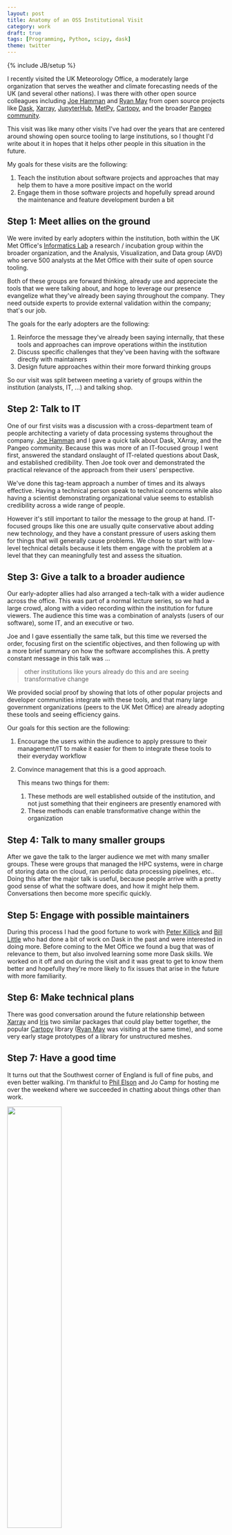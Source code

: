 ```yaml
---
layout: post
title: Anatomy of an OSS Institutional Visit
category: work
draft: true
tags: [Programming, Python, scipy, dask]
theme: twitter
---
```

{% include JB/setup %}

I recently visited the UK Meteorology Office, a moderately large organization
that serves the weather and climate forecasting needs of the UK (and several
other nations).  I was there with other open source colleagues including [Joe
Hamman](https://joehamman.com/) and
[Ryan May](https://dopplershift.github.io/) from
open source projects like
[Dask](https://dask.org),
[Xarray](https://xarray.pydata.org),
[JupyterHub](https://jupyterhub.readthedocs.io/en/stable/),
[MetPy](https://unidata.github.io/MetPy/latest/),
[Cartopy](https://scitools.org.uk/cartopy/docs/v0.16/),
and the broader [Pangeo community](https://pangeo.io).

This visit was like many other visits I've had over the years that are centered
around showing open source tooling to large institutions, so I thought I'd
write about it in hopes that it helps other people in this situation in the
future.

My goals for these visits are the following:

1.  Teach the institution about software projects and approaches that may help
    them to have a more positive impact on the world
2.  Engage them in those software projects and hopefully spread around the
    maintenance and feature development burden a bit


## Step 1: Meet allies on the ground

We were invited by early adopters within the institution, both within the UK
Met Office's [Informatics Lab](https://www.informaticslab.co.uk/) a research /
incubation group within the broader organization, and the Analysis,
Visualization, and Data group (AVD) who serve 500 analysts at the Met Office
with their suite of open source tooling.

Both of these groups are forward thinking, already use and appreciate the tools
that we were talking about, and hope to leverage our presence evangelize what 
they've already been saying throughout the company.  They need outside experts
to provide external validation within the company; that's our job.

The goals for the early adopters are the following:

1.  Reinforce the message they've already been saying internally, that these
    tools and approaches can improve operations within the institution
2.  Discuss specific challenges that they've been having with the software
    directly with maintainers
3.  Design future approaches within their more forward thinking groups

So our visit was split between meeting a variety of groups within the
institution (analysts, IT, ...) and talking shop.


## Step 2: Talk to IT

One of our first visits was a discussion with a cross-department team of people
architecting a variety of data processing systems throughout the company.  [Joe
Hamman](https://joehamman.com/) and I gave a quick talk about Dask, XArray, and the
Pangeo community.  Because this was more of an IT-focused group I went
first, answered the standard onslaught of IT-related questions about Dask, and
established credibility.  Then Joe took over and demonstrated the practical
relevance of the approach from their users' perspective.

We've done this tag-team approach a number of times and its always effective.
Having a technical person speak to technical concerns while also having a
scientist demonstrating organizational value seems to establish credibility
across a wide range of people.

However it's still important to tailor the message to the group at hand.
IT-focused groups like this one are usually quite conservative about adding new
technology, and they have a constant pressure of users asking them for things
that will generally cause problems.  We chose to start with low-level technical
details because it lets them engage with the problem at a level that they can
meaningfully test and assess the situation.


## Step 3: Give a talk to a broader audience

Our early-adopter allies had also arranged a tech-talk with a wider audience
across the office.  This was part of a normal lecture series, so we had a large
crowd, along with a video recording within the institution for future viewers.
The audience this time was a combination of analysts (users of our software),
some IT, and an executive or two.

Joe and I gave essentially the same talk, but this time we reversed the order,
focusing first on the scientific objectives, and then following up with a more
brief summary on how the software accomplishes this.  A pretty constant message
in this talk was ...

> other institutions like yours already do this and are seeing transformative change

We provided social proof by showing that lots of other popular projects
and developer communities integrate with these tools, and that many large
government organizations (peers to the UK Met Office) are already adopting
these tools and seeing efficiency gains.

Our goals for this section are the following:

1.  Encourage the users within the audience to apply pressure to their
    management/IT to make it easier for them to integrate these tools to their
    everyday workflow
2.  Convince management that this is a good approach.

    This means two things for them:

    1.  These methods are well established outside of the institution,
        and not just something that their engineers are presently enamored with
    2.  These methods can enable transformative change within the organization


## Step 4: Talk to many smaller groups

After we gave the talk to the larger audience we met with many smaller groups.
These were groups that managed the HPC systems, were in charge of storing data
on the cloud, ran periodic data processing pipelines, etc..  Doing this after
the major talk is useful, because people arrive with a pretty good sense of
what the software does, and how it might help them.  Conversations then become
more specific quickly.


## Step 5: Engage with possible maintainers

During this process I had the good fortune to work with [Peter
Killick](https://github.com/dkillick) and [Bill
Little](https://github.com/bjlittle) who had done a bit of work on Dask in the
past and were interested in doing more.  Before coming to the Met Office we found
a bug that was of relevance to them, but also involved learning some more Dask
skills.  We worked on it off and on during the visit and it was great to get to
know them better and hopefully they're more likely to fix issues that arise in
the future with more familiarity.


## Step 6: Make technical plans

<!-- This paragraph could use a second pass -->

There was good conversation around the future relationship between
[Xarray](https://xarray.pydata.org) and
[Iris](https://scitools.org.uk/iris/docs/latest/) two similar packages that
could play better together, the popular
[Cartopy](https://scitools.org.uk/cartopy/) library ([Ryan
May](http://dopplershift.github.io/) was visiting at the same time),
and some very early stage prototypes of a library for unstructured meshes.


## Step 7: Have a good time

It turns out that the Southwest corner of England is full of fine pubs, and
even better walking.  I'm thankful to [Phil Elson](https://pelson.github.io/)
and Jo Camp for hosting me over the weekend where we succeeded in chatting
about things other than work.

<img src="{{ BASE_PATH }}/images/sw-england.jpg" width="50%">

<img src="{{ BASE_PATH }}/images/uk-met-pub.jpg" width="50%">
